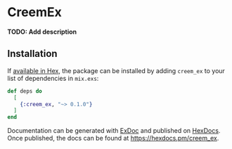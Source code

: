 # CreemEx

**TODO: Add description**

## Installation

If [available in Hex](https://hex.pm/docs/publish), the package can be installed
by adding `creem_ex` to your list of dependencies in `mix.exs`:

```elixir
def deps do
  [
    {:creem_ex, "~> 0.1.0"}
  ]
end
```

Documentation can be generated with [ExDoc](https://github.com/elixir-lang/ex_doc)
and published on [HexDocs](https://hexdocs.pm). Once published, the docs can
be found at <https://hexdocs.pm/creem_ex>.

